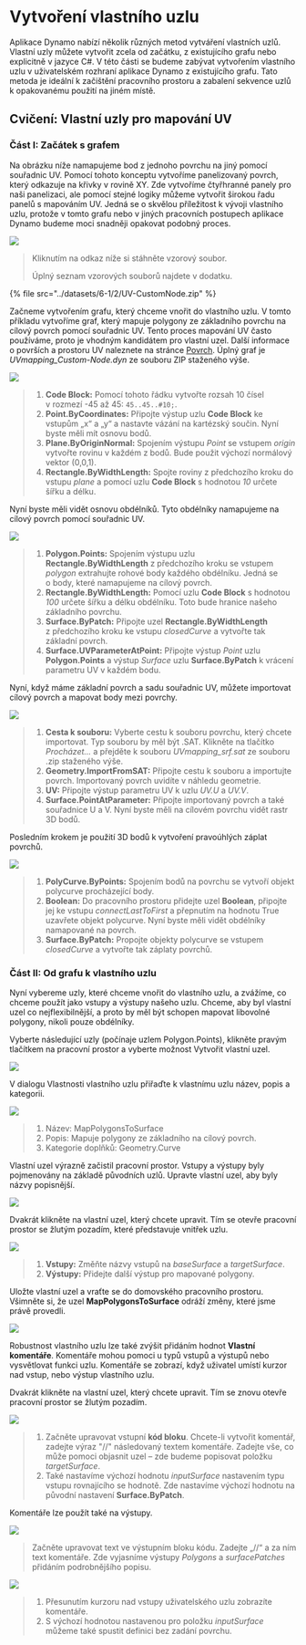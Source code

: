 # Vytvoření vlastního uzlu

Aplikace Dynamo nabízí několik různých metod vytváření vlastních uzlů. Vlastní uzly můžete vytvořit zcela od začátku, z existujícího grafu nebo explicitně v jazyce C#. V této části se budeme zabývat vytvořením vlastního uzlu v uživatelském rozhraní aplikace Dynamo z existujícího grafu. Tato metoda je ideální k začištění pracovního prostoru a zabalení sekvence uzlů k opakovanému použití na jiném místě.

## Cvičení: Vlastní uzly pro mapování UV

### Část I: Začátek s grafem

Na obrázku níže namapujeme bod z jednoho povrchu na jiný pomocí souřadnic UV. Pomocí tohoto konceptu vytvoříme panelizovaný povrch, který odkazuje na křivky v rovině XY. Zde vytvoříme čtyřhranné panely pro naši panelizaci, ale pomocí stejné logiky můžeme vytvořit širokou řadu panelů s mapováním UV. Jedná se o skvělou příležitost k vývoji vlastního uzlu, protože v tomto grafu nebo v jiných pracovních postupech aplikace Dynamo budeme moci snadněji opakovat podobný proces.

![](<../images/6-1/2/custom node for uv mapping pt I - 01.jpg>)

> Kliknutím na odkaz níže si stáhněte vzorový soubor.
>
> Úplný seznam vzorových souborů najdete v dodatku.

{% file src="../datasets/6-1/2/UV-CustomNode.zip" %}

Začneme vytvořením grafu, který chceme vnořit do vlastního uzlu. V tomto příkladu vytvoříme graf, který mapuje polygony ze základního povrchu na cílový povrch pomocí souřadnic UV. Tento proces mapování UV často používáme, proto je vhodným kandidátem pro vlastní uzel. Další informace o površích a prostoru UV naleznete na stránce [Povrch](../../5\_essential\_nodes\_and\_concepts/5-2\_geometry-for-computational-design/5-surfaces.md). Úplný graf je _UVmapping\_Custom-Node.dyn_ ze souboru ZIP staženého výše.

![](<../images/6-1/2/custom node for uv mapping pt I - 02.jpg>)

> 1. **Code Block:** Pomocí tohoto řádku vytvořte rozsah 10 čísel v rozmezí -45 až 45: `45..45..#10;`.
> 2. **Point.ByCoordinates:** Připojte výstup uzlu **Code Block** ke vstupům „x“ a „y“ a nastavte vázání na kartézský součin. Nyní byste měli mít osnovu bodů.
> 3. **Plane.ByOriginNormal:** Spojením výstupu _Point_ se vstupem _origin_ vytvořte rovinu v každém z bodů. Bude použit výchozí normálový vektor (0,0,1).
> 4. **Rectangle.ByWidthLength:** Spojte roviny z předchozího kroku do vstupu _plane_ a pomocí uzlu **Code Block** s hodnotou _10_ určete šířku a délku.

Nyní byste měli vidět osnovu obdélníků. Tyto obdélníky namapujeme na cílový povrch pomocí souřadnic UV.

![](<../images/6-1/2/custom node for uv mapping pt I - 03.jpg>)

> 1. **Polygon.Points:** Spojením výstupu uzlu **Rectangle.ByWidthLength** z předchozího kroku se vstupem _polygon_ extrahujte rohové body každého obdélníku. Jedná se o body, které namapujeme na cílový povrch.
> 2. **Rectangle.ByWidthLength:** Pomocí uzlu **Code Block** s hodnotou _100_ určete šířku a délku obdélníku. Toto bude hranice našeho základního povrchu.
> 3. **Surface.ByPatch:** Připojte uzel **Rectangle.ByWidthLength** z předchozího kroku ke vstupu _closedCurve_ a vytvořte tak základní povrch.
> 4. **Surface.UVParameterAtPoint:** Připojte výstup _Point_ uzlu **Polygon.Points** a výstup _Surface_ uzlu **Surface.ByPatch** k vrácení parametru UV v každém bodu.

Nyní, když máme základní povrch a sadu souřadnic UV, můžete importovat cílový povrch a mapovat body mezi povrchy.

![](<../images/6-1/2/custom node for uv mapping pt I - 04.jpg>)

> 1. **Cesta k souboru:** Vyberte cestu k souboru povrchu, který chcete importovat. Typ souboru by měl být .SAT. Klikněte na tlačítko _Procházet..._ a přejděte k souboru _UVmapping\_srf.sat_ ze souboru .zip staženého výše.
> 2. **Geometry.ImportFromSAT:** Připojte cestu k souboru a importujte povrch. Importovaný povrch uvidíte v náhledu geometrie.
> 3. **UV:** Připojte výstup parametru UV k uzlu _UV.U_ a _UV.V_.
> 4. **Surface.PointAtParameter:** Připojte importovaný povrch a také souřadnice U a V. Nyní byste měli na cílovém povrchu vidět rastr 3D bodů.

Posledním krokem je použití 3D bodů k vytvoření pravoúhlých záplat povrchů.

![](<../images/6-1/2/custom node for uv mapping pt I - 05.jpg>)

> 1. **PolyCurve.ByPoints:** Spojením bodů na povrchu se vytvoří objekt polycurve procházející body.
> 2. **Boolean:** Do pracovního prostoru přidejte uzel **Boolean**, připojte jej ke vstupu _connectLastToFirst_ a přepnutím na hodnotu True uzavřete objekt polycurve. Nyní byste měli vidět obdélníky namapované na povrch.
> 3. **Surface.ByPatch:** Propojte objekty polycurve se vstupem _closedCurve_ a vytvořte tak záplaty povrchů.

### Část II: Od grafu k vlastního uzlu

Nyní vybereme uzly, které chceme vnořit do vlastního uzlu, a zvážíme, co chceme použít jako vstupy a výstupy našeho uzlu. Chceme, aby byl vlastní uzel co nejflexibilnější, a proto by měl být schopen mapovat libovolné polygony, nikoli pouze obdélníky.

Vyberte následující uzly (počínaje uzlem Polygon.Points), klikněte pravým tlačítkem na pracovní prostor a vyberte možnost Vytvořit vlastní uzel.

![](<../images/6-1/2/custom node for uv mapping pt II - 01.jpg>)

V dialogu Vlastnosti vlastního uzlu přiřaďte k vlastnímu uzlu název, popis a kategorii.

![](<../images/6-1/2/custom node for uv mapping pt II - 02.jpg>)

> 1. Název: MapPolygonsToSurface
> 2. Popis: Mapuje polygony ze základního na cílový povrch.
> 3. Kategorie doplňků: Geometry.Curve

Vlastní uzel výrazně začistil pracovní prostor. Vstupy a výstupy byly pojmenovány na základě původních uzlů. Upravte vlastní uzel, aby byly názvy popisnější.

![](<../images/6-1/2/custom node for uv mapping pt II - 03.jpg>)

Dvakrát klikněte na vlastní uzel, který chcete upravit. Tím se otevře pracovní prostor se žlutým pozadím, které představuje vnitřek uzlu.

![](<../images/6-1/2/custom node for uv mapping pt II - 04.jpg>)

> 1. **Vstupy:** Změňte názvy vstupů na _baseSurface_ a _targetSurface_.
> 2. **Výstupy:** Přidejte další výstup pro mapované polygony.

Uložte vlastní uzel a vraťte se do domovského pracovního prostoru. Všimněte si, že uzel **MapPolygonsToSurface** odráží změny, které jsme právě provedli.

![](<../images/6-1/2/custom node for uv mapping pt II - 05.jpg>)

Robustnost vlastního uzlu lze také zvýšit přidáním hodnot **Vlastní komentáře**. Komentáře mohou pomoci u typů vstupů a výstupů nebo vysvětlovat funkci uzlu. Komentáře se zobrazí, když uživatel umístí kurzor nad vstup, nebo výstup vlastního uzlu.

Dvakrát klikněte na vlastní uzel, který chcete upravit. Tím se znovu otevře pracovní prostor se žlutým pozadím.

![](<../images/6-1/2/custom node for uv mapping pt II - 06.jpg>)

> 1. Začněte upravovat vstupní **kód bloku**. Chcete-li vytvořit komentář, zadejte výraz "//" následovaný textem komentáře. Zadejte vše, co může pomoci objasnit uzel – zde budeme popisovat položku _targetSurface_.
> 2. Také nastavíme výchozí hodnotu _inputSurface_ nastavením typu vstupu rovnajícího se hodnotě. Zde nastavíme výchozí hodnotu na původní nastavení **Surface.ByPatch**.

Komentáře lze použít také na výstupy.

![](<../images/6-1/2/custom node for uv mapping pt II - 07.jpg>)

> Začněte upravovat text ve výstupním bloku kódu. Zadejte „//“ a za ním text komentáře. Zde vyjasníme výstupy _Polygons_ a _surfacePatches_ přidáním podrobnějšího popisu.

![](<../images/6-1/2/custom node for uv mapping pt II - 08.jpg>)

> 1. Přesunutím kurzoru nad vstupy uživatelského uzlu zobrazíte komentáře.
> 2. S výchozí hodnotou nastavenou pro položku _inputSurface_ můžeme také spustit definici bez zadání povrchu.
